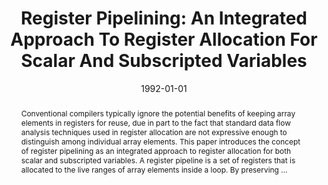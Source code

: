 ---
title: "Register Pipelining: An Integrated Approach To Register Allocation For Scalar And Subscripted Variables"
abstract: "Conventional compilers typically ignore the potential benefits of keeping array elements in registers for reuse, due in part to the fact that standard data flow analysis techniques used in register allocation are not expressive enough to distinguish among individual array elements. This paper introduces the concept of register pipelining as an integrated approach to register allocation for both scalar and subscripted variables. A register pipeline is a set of registers that is allocated to the live ranges of array elements inside a loop. By preserving …"
date: 1992-01-01
venue: "Compiler Construction, 4th International Conference on Compiler Construction, CC'92, Paderborn, Germany, October 5-7, 1992, Proceedings"
paperurl: https://link.springer.com/chapter/10.1007/3-540-55984-1_18
authors: "Evelyn Duesterwald, Rajiv Gupta and Mary Lou Soffa"
awards: ""
---